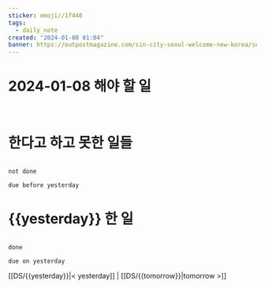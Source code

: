 ```yaml
---
sticker: emoji//1f440
tags:
  - daily_note
created: "2024-01-08 01:04"
banner: https://outpostmagazine.com/sin-city-seoul-welcome-new-korea/seoul-skyline-photo/
---
```

# 2024-01-08 해야 할 일

​


# 한다고 하고 못한 일들

```tasks

not done

due before yesterday

```

# {{yesterday}} 한 일

```tasks

done

due on yesterday

```


[[DS/{{yesterday}}|< yesterday]] | [[DS/{{tomorrow}}|tomorrow >]]